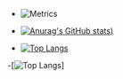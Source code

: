 - ![Metrics](https://metrics.lecoq.io/Jianend?template=classic&config.timezone=Asia%2FShanghai)
- [![Anurag's GitHub stats](https://github-readme-stats.vercel.app/api?username=Jianend&show_icons=true&theme=radical))](https://github.com/anuraghazra/github-readme-stats)

- [![Top Langs](https://github-readme-stats.vercel.app/api/top-langs/?username=Jianend&layout=compact)](https://github.com/anuraghazra/github-readme-stats)

-[![Top Langs](https://stats.justsong.cn/api/bilibili/?id=666)]



<!---
Jianend/Jianend is a ✨ special ✨ repository because its `README.md` (this file) appears on your GitHub profile.
You can click the Preview link to take a look at your changes.
--->
